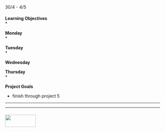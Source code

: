 30/4 - 4/5


<h4 class="weektheme"></h4>
  
**Learning Objectives**  
  *  
  

**Monday**   
  * 

**Tuesday**  
  * 


**Wednesday**   


**Thursday**  
  * 


**Project Goals**
  * finish through project 5


___
___
### <a href="http://elewa.education/blog" target="_blank"><img src="https://user-images.githubusercontent.com/18554853/34921062-506450ae-f97d-11e7-875f-6feeb26ad72d.png" width="100" height="40"/></a>